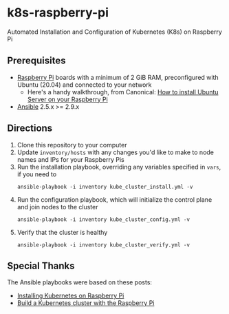 # k8s-raspberry-pi
Automated Installation and Configuration of Kubernetes (K8s) on Raspberry Pi

## Prerequisites
* [Raspberry Pi](https://www.raspberrypi.org/products/raspberry-pi-4-model-b/) boards with a minimum of 2 GiB RAM, preconfigured with Ubuntu (20.04) and connected to your network
    * Here's a handy walkthrough, from Canonical: [How to install Ubuntu Server on your Raspberry Pi](https://ubuntu.com/tutorials/how-to-install-ubuntu-on-your-raspberry-pi#1-overview)
* [Ansible](https://docs.ansible.com/ansible/latest/user_guide/index.html#getting-started) 2.5.x >= 2.9.x

## Directions

1. Clone this repository to your computer
1. Update `inventory/hosts` with any changes you'd like to make to node names and IPs for your Raspberry Pis
1. Run the installation playbook, overriding any variables specified in `vars`, if you need to
    ```
    ansible-playbook -i inventory kube_cluster_install.yml -v
    ```
1. Run the configuration playbook, which will initialize the control plane and join nodes to the cluster
    ```
    ansible-playbook -i inventory kube_cluster_config.yml -v
    ```
1. Verify that the cluster is healthy
    ```
    ansible-playbook -i inventory kube_cluster_verify.yml -v
    ```

## Special Thanks

The Ansible playbooks were based on these posts:

* [Installing Kubernetes on Raspberry Pi](https://uthark.github.io/post/2020-09-02-installing-kubernetes-raspberrypi/)
* [Build a Kubernetes cluster with the Raspberry Pi](https://opensource.com/article/20/6/kubernetes-raspberry-pi)
